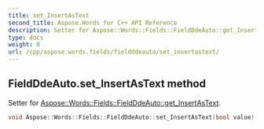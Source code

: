 ```yaml
---
title: set_InsertAsText
second_title: Aspose.Words for C++ API Reference
description: Setter for Aspose::Words::Fields::FieldDdeAuto::get_InsertAsText. 
type: docs
weight: 0
url: /cpp/aspose.words.fields/fieldddeauto/set_insertastext/
---
```

## FieldDdeAuto.set_InsertAsText method


Setter for [Aspose::Words::Fields::FieldDdeAuto::get_InsertAsText](../get_insertastext/).

```cpp
void Aspose::Words::Fields::FieldDdeAuto::set_InsertAsText(bool value)
```

